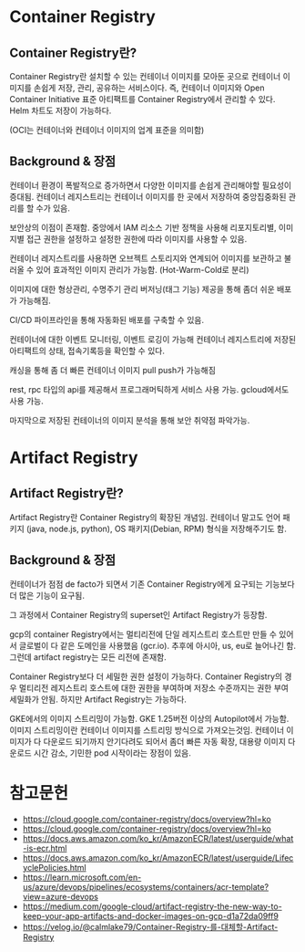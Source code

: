 # Container Registry

## Container Registry란?
Container Registry란 설치할 수 있는 컨테이너 이미지를 모아둔 곳으로 컨테이너 이미지를 손쉽게 저장, 관리, 공유하는 서비스이다. 즉, 컨테이너 이미지와 Open Container Initiative 표준 아티팩트를 Container Registry에서 관리할 수 있다. Helm 차트도 저장이 가능하다.

(OCI는 컨테이너와 컨테이너 이미지의 업계 표준을 의미함)


## Background & 장점
컨테이너 환경이 폭발적으로 증가하면서 다양한 이미지를 손쉽게 관리해야할 필요성이 증대됨. 컨테이너 레지스트리는 컨테이너 이미지를 한 곳에서 저장하여 중앙집중화된 관리를 할 수가 있음.

보안상의 이점이 존재함. 중앙에서 IAM 리소스 기반 정책을 사용해 리포지토리별, 이미지별 접근 권한을 설정하고 설정한 권한에 따라 이미지를 사용할 수 있음.

컨테이너 레지스트리를 사용하면 오브젝트 스토리지와 연계되어 이미지를 보관하고 불러올 수 있어 효과적인 이미지 관리가 가능함. (Hot-Warm-Cold로 분리)

이미지에 대한 형상관리, 수명주기 관리 버저닝(태그 기능) 제공을 통해 좀더 쉬운 배포가 가능해짐.

CI/CD 파이프라인을 통해 자동화된 배포를 구축할 수 있음.

컨테이너에 대한 이벤트 모니터링, 이벤트 로깅이 가능해 컨테이너 레지스트리에 저장된 아티팩트의 상태, 접속기록등을 확인할 수 있다.

캐싱을 통해 좀 더 빠른 컨테이너 이미지 pull push가 가능해짐

rest, rpc 타입의 api를 제공해서 프로그래머틱하게 서비스 사용 가능. gcloud에서도 사용 가능.

마지막으로 저장된 컨테이너의 이미지 분석을 통해 보안 취약점 파악가능.

# Artifact Registry

## Artifact Registry란?

Artifact Registry란 Container Registry의 확장된 개념임. 컨테이너 말고도 언어 패키지 (java, node.js, python), OS 패키지(Debian, RPM) 형식을 저장해주기도 함.

## Background & 장점

컨테이너가 점점 de facto가 되면서 기존 Container Registry에게 요구되는 기능보다 더 많은 기능이 요구됨.

그 과정에서 Container Registry의 superset인 Artifact Registry가 등장함.

gcp의 container Registry에서는 멀티리전에 단일 레지스트리 호스트만 만들 수 있어서 글로벌이 다 같은 도메인을 사용했음 (gcr.io). 추후에 아시아, us, eu로 늘어나긴 함. 그런데 artifact registry는 모든 리전에 존재함.

Container Registry보다 더 세밀한 권한 설정이 가능하다. Container Registry의 경우 멀티리전 레지스트리 호스트에 대한 권한을 부여하며 저장소 수준까지는 권한 부여 세밀화가 안됨. 하지만 Artifact Registry는 가능하다.

GKE에서의 이미지 스트리밍이 가능함. GKE 1.25버전 이상의 Autopilot에서 가능함. 이미지 스트리밍이란 컨테이너 이미지를 스트리밍 방식으로 가져오는것임. 컨테이너 이미지가 다 다운로드 되기까지 안기다려도 되어서 좀더 빠른 자동 확장, 대용량 이미지 다운로드 시간 감소, 기민한 pod 시작이라는 장점이 있음. 



# 참고문헌
- https://cloud.google.com/container-registry/docs/overview?hl=ko
- https://cloud.google.com/container-registry/docs/overview?hl=ko
- https://docs.aws.amazon.com/ko_kr/AmazonECR/latest/userguide/what-is-ecr.html
- https://docs.aws.amazon.com/ko_kr/AmazonECR/latest/userguide/LifecyclePolicies.html
- https://learn.microsoft.com/en-us/azure/devops/pipelines/ecosystems/containers/acr-template?view=azure-devops
- https://medium.com/google-cloud/artifact-registry-the-new-way-to-keep-your-app-artifacts-and-docker-images-on-gcp-d1a72da09ff9
- https://velog.io/@calmlake79/Container-Registry-를-대체할-Artifact-Registry